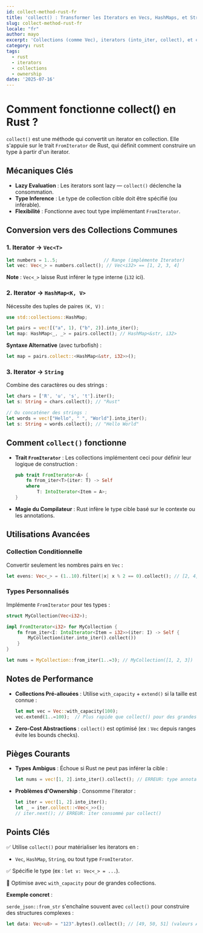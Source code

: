```yaml
---
id: collect-method-rust-fr
title: 'collect() : Transformer les Iterators en Vecs, HashMaps, et Strings !'
slug: collect-method-rust-fr
locale: "fr"
author: mayo
excerpt: 'Collections (comme Vec), iterators (into_iter, collect), et concepts associés'
category: rust
tags:
  - rust
  - iterators
  - collections
  - ownership
date: '2025-07-16'
---
```


# Comment fonctionne collect() en Rust ?

`collect()` est une méthode qui convertit un iterator en collection. Elle s'appuie sur le trait `FromIterator` de Rust, qui définit comment construire un type à partir d'un iterator.

## Mécaniques Clés

- **Lazy Evaluation** : Les iterators sont lazy — `collect()` déclenche la consommation.
- **Type Inference** : Le type de collection cible doit être spécifié (ou inférable).
- **Flexibilité** : Fonctionne avec tout type implémentant `FromIterator`.

## Conversion vers des Collections Communes

### 1. Iterator → `Vec<T>`

```rust
let numbers = 1..5;                 // Range (implémente Iterator)
let vec: Vec<_> = numbers.collect(); // Vec<i32> == [1, 2, 3, 4]
```

**Note** : `Vec<_>` laisse Rust inférer le type interne (`i32` ici).

### 2. Iterator → `HashMap<K, V>`

Nécessite des tuples de paires `(K, V)` :

```rust
use std::collections::HashMap;

let pairs = vec![("a", 1), ("b", 2)].into_iter();
let map: HashMap<_, _> = pairs.collect(); // HashMap<&str, i32>
```

**Syntaxe Alternative** (avec turbofish) :

```rust
let map = pairs.collect::<HashMap<&str, i32>>();
```

### 3. Iterator → `String`

Combine des caractères ou des strings :

```rust
let chars = ['R', 'u', 's', 't'].iter();
let s: String = chars.collect(); // "Rust"

// Ou concaténer des strings :
let words = vec!["Hello", " ", "World"].into_iter();
let s: String = words.collect(); // "Hello World"
```

## Comment `collect()` fonctionne

- **Trait `FromIterator`** :
  Les collections implémentent ceci pour définir leur logique de construction :
  ```rust
  pub trait FromIterator<A> {
      fn from_iter<T>(iter: T) -> Self
      where
          T: IntoIterator<Item = A>;
  }
  ```

- **Magie du Compilateur** : Rust infère le type cible basé sur le contexte ou les annotations.

## Utilisations Avancées

### Collection Conditionnelle

Convertir seulement les nombres pairs en `Vec` :

```rust
let evens: Vec<_> = (1..10).filter(|x| x % 2 == 0).collect(); // [2, 4, 6, 8]
```

### Types Personnalisés

Implémente `FromIterator` pour tes types :

```rust
struct MyCollection(Vec<i32>);

impl FromIterator<i32> for MyCollection {
    fn from_iter<I: IntoIterator<Item = i32>>(iter: I) -> Self {
        MyCollection(iter.into_iter().collect())
    }
}

let nums = MyCollection::from_iter(1..=3); // MyCollection([1, 2, 3])
```

## Notes de Performance

- **Collections Pré-allouées** : Utilise `with_capacity` + `extend()` si la taille est connue :
  ```rust
  let mut vec = Vec::with_capacity(100);
  vec.extend(1..=100);  // Plus rapide que collect() pour des grandes collections
  ```

- **Zero-Cost Abstractions** : `collect()` est optimisé (ex : `Vec` depuis ranges évite les bounds checks).

## Pièges Courants

- **Types Ambigus** :
  Échoue si Rust ne peut pas inférer la cible :
  ```rust
  let nums = vec![1, 2].into_iter().collect(); // ERREUR: type annotations needed
  ```

- **Problèmes d'Ownership** :
  Consomme l'iterator :
  ```rust
  let iter = vec![1, 2].into_iter();
  let _ = iter.collect::<Vec<_>>();
  // iter.next(); // ERREUR: iter consommé par collect()
  ```

## Points Clés

✅ Utilise `collect()` pour matérialiser les iterators en :
- `Vec`, `HashMap`, `String`, ou tout type `FromIterator`.

✅ Spécifie le type (ex : `let v: Vec<_> = ...`).

🚀 Optimise avec `with_capacity` pour de grandes collections.

**Exemple concret** :

`serde_json::from_str` s'enchaîne souvent avec `collect()` pour construire des structures complexes :

```rust
let data: Vec<u8> = "123".bytes().collect(); // [49, 50, 51] (valeurs ASCII)
```